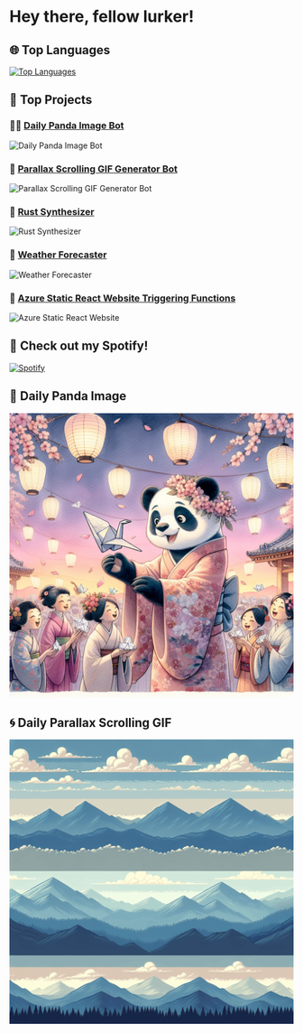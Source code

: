 # Hey there, fellow lurker!


## 🌐 Top Languages
[![Top Languages](https://github-readme-stats.vercel.app/api/top-langs/?username=hvalfangst&layout=compact)](https://github.com/YOUR_GITHUB_USERNAME/github-readme-stats)

## 🚀 Top Projects


### 🐍🐼 [Daily Panda Image Bot](https://github.com/hvalfangst/daily-panda-image-bot)
![Daily Panda Image Bot](https://github-readme-stats.vercel.app/api/pin/?username=hvalfangst&repo=daily-panda-image-bot)


### 🦀 [Parallax Scrolling GIF Generator Bot](https://github.com/hvalfangst/parallax-scrolling-gif-generator-bot)
![Parallax Scrolling GIF Generator Bot](https://github-readme-stats.vercel.app/api/pin/?username=hvalfangst&repo=parallax-scrolling-gif-generator-bot)

### 🦀 [Rust Synthesizer](https://github.com/hvalfangst/Rust-Synthesizer)
![Rust Synthesizer](https://github-readme-stats.vercel.app/api/pin/?username=hvalfangst&repo=Rust-Synthesizer)

### 🐍 [Weather Forecaster](https://github.com/hvalfangst/weather-forecaster)
![Weather Forecaster](https://github-readme-stats.vercel.app/api/pin/?username=hvalfangst&repo=weather-forecaster)

### 🐳 [Azure Static React Website Triggering Functions](https://github.com/hvalfangst/azure-static-react-website-triggering-functions)
![Azure Static React Website](https://github-readme-stats.vercel.app/api/pin/?username=hvalfangst&repo=azure-static-react-website-triggering-functions)


## 🎵 Check out my Spotify!
[![Spotify](https://img.shields.io/badge/Spotify-Artist_Profile-1DB954?logo=spotify&logoColor=white&style=for-the-badge)](https://open.spotify.com/artist/2c2LQHCbWDtjUFuDD8K2ER)


## 🐼 Daily Panda Image
![Today's Panda](https://raw.githubusercontent.com/hvalfangst/daily-panda-image-bot/main/images/panda_current.png)


## 🌀 Daily Parallax Scrolling GIF
![Today's GIF](https://raw.githubusercontent.com/hvalfangst/parallax-scrolling-gif-generator-bot/main/gifs/gif_current.gif)
